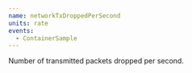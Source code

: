 ```yaml
---
name: networkTxDroppedPerSecond
units: rate
events:
  - ContainerSample
---
```


Number of transmitted packets dropped per second.